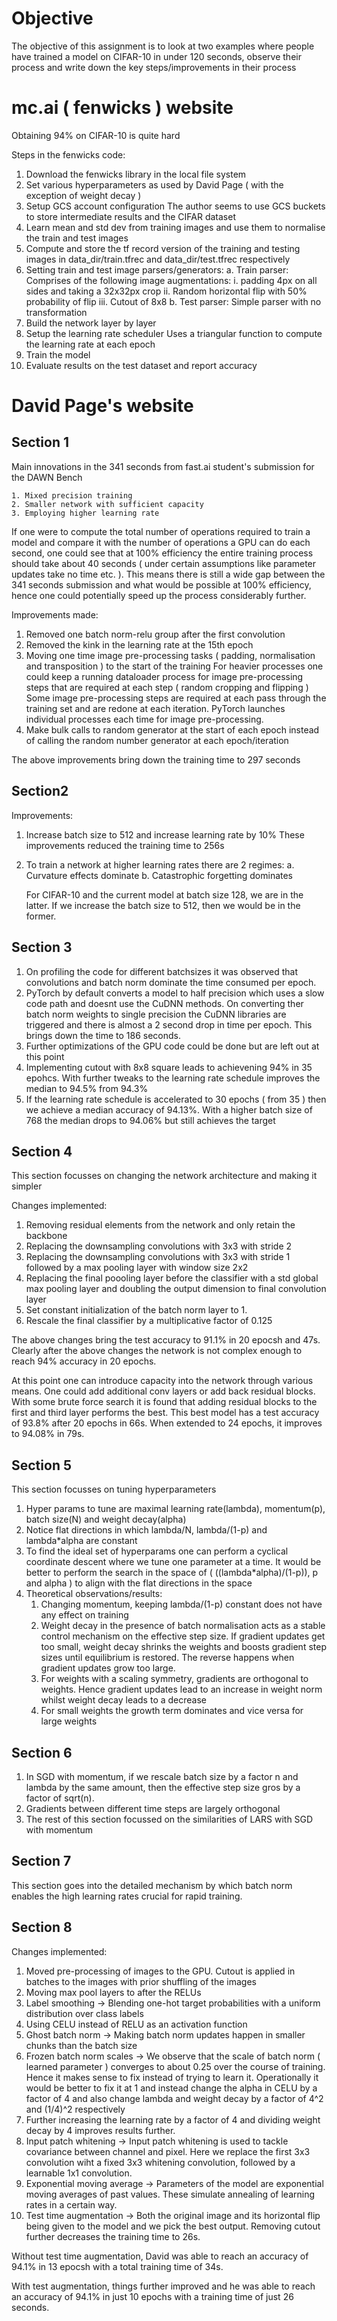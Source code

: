 # Objective

The objective of this assignment is to look at two examples where people have trained a model on CIFAR-10 in under 120 seconds, observe their process and write down the key steps/improvements in their process

# mc.ai ( fenwicks ) website

Obtaining 94% on CIFAR-10 is quite hard

Steps in the fenwicks code:

1. Download the fenwicks library in the local file system
2. Set various hyperparameters as used by David Page ( with the exception of weight decay )
3. Setup GCS account configuration
The author seems to use GCS buckets to store intermediate results and the CIFAR dataset
4. Learn mean and std dev from training images and use them to normalise the train and test images
5. Compute and store the tf record version of the training and testing images in data_dir/train.tfrec and data_dir/test.tfrec respectively
6. Setting train and test image parsers/generators:
    a. Train parser: Comprises of the following image augmentations:
        i. padding 4px on all sides and taking a 32x32px crop
        ii. Random horizontal flip with 50% probability of flip
        iii. Cutout of 8x8
    b. Test parser: Simple parser with no transformation
7. Build the network layer by layer
8. Setup the learning rate scheduler
    Uses a triangular function to compute the learning rate at each epoch
9. Train the model
10. Evaluate results on the test dataset and report accuracy

# David Page's website

## Section 1

Main innovations in the 341 seconds from fast.ai student's submission for the DAWN Bench

    1. Mixed precision training
    2. Smaller network with sufficient capacity
    3. Employing higher learning rate

If one were to compute the total number of operations required to train a model and compare it with the number of operations a GPU can do each second, one could see that at 100% efficiency  the entire training process should take about 40 seconds ( under certain assumptions like parameter updates take no time etc. ). This means there is still a wide gap between the 341 seconds submission and what would be possible at 100% efficiency, hence one could potentially speed up the process considerably further.

Improvements made:

1. Removed one batch norm-relu group after the first convolution
2. Removed the kink in the learning rate at the 15th epoch
3. Moving one time image pre-processing tasks ( padding, normalisation and transposition ) to the start of the training 
    For heavier processes one could keep a running dataloader process for image pre-processing steps that are required at each step ( random cropping and flipping )
    Some image pre-processing steps are required at each pass through the training set and are redone at each iteration. PyTorch launches individual processes each time for image pre-processing. 
4. Make bulk calls to random generator at the start of each epoch instead of calling the random number generator at each epoch/iteration

The above improvements bring down the training time to 297 seconds

## Section2

Improvements:

1. Increase batch size to 512 and increase learning rate by 10%
    These improvements reduced the training time to 256s
2. To train a network at higher learning rates there are 2 regimes:
    a. Curvature effects dominate
    b. Catastrophic forgetting dominates

    For CIFAR-10 and the current model at batch size 128, we are in the latter. If we increase the batch size to 512, then we would be in the former.

## Section 3

1. On profiling the code for different batchsizes it was observed that convolutions and batch norm dominate the time consumed per epoch.
2. PyTorch by default converts a model to half precision which uses a slow code path and doesnt use the CuDNN methods. On converting ther batch norm weights to single precision the CuDNN libraries are triggered and there is almost a 2 second drop in time per epoch. This brings down the time to 186 seconds.
3. Further optimizations of the GPU code could be done but are left out at this point
4. Implementing cutout with 8x8 square leads to achievening 94% in 35 epohcs. With further tweaks to the learning rate schedule improves the median to 94.5% from 94.3%
5. If the learning rate schedule is accelerated to 30 epochs ( from 35  ) then we achieve a median accuracy of 94.13%. With a higher batch size of 768 the median drops to 94.06% but still achieves the target


## Section 4

This section focusses on changing the network architecture and making it simpler

Changes implemented:

1. Removing residual elements from the network and only retain the backbone
2. Replacing the downsampling convolutions with 3x3 with stride 2
3. Replacing the downsampling convolutions with 3x3 with stride 1 followed by a max pooling layer with window size 2x2
4. Replacing the final poooling layer before the classifier with a std global max pooling layer and doubling the output dimension to final convolution layer
5. Set constant initialization of the batch norm layer to 1.
6. Rescale the final classifier by a multiplicative factor of 0.125

The above changes bring the test accuracy to 91.1% in 20 epocsh and 47s. Clearly after the above changes the network is not complex enough to reach 94% accuracy in 20 epochs.

At this point one can introduce capacity into the network through various means. One could add additional conv layers or add back residual blocks. With some brute force search it is found that adding residual blocks to the first and third layer performs the best. This best model has a test accuracy of 93.8% after 20 epochs in 66s. When extended to 24 epochs, it improves to 94.08% in 79s.

## Section 5

This section focusses on tuning hyperparameters

1. Hyper params to tune are maximal learning rate(lambda), momentum(p), batch size(N) and weight decay(alpha)
2. Notice flat directions in which lambda/N, lambda/(1-p) and lambda*alpha are constant
3. To find the ideal set of hyperparams one can perform a cyclical coordinate descent where we tune one parameter at a time. It would be better to perform the search in the space of ( ((lambda*alpha)/(1-p)), p and alpha ) to align with the flat directions in the space
4. Theoretical observations/results:
    1. Changing momentum, keeping lambda/(1-p) constant does not have any effect on training
    2. Weight decay in the presence of batch normalisation acts as a stable control mechanism on the effective step size. If gradient updates get too small, weight decay shrinks the weights and boosts gradient step sizes until equilibrium is restored. The reverse happens when gradient updates grow too large.
    3. For weights with a scaling symmetry, gradients are orthogonal to weights. Hence gradient updates lead to an increase in weight norm whilst weight decay leads to a decrease
    4. For small weights the growth term dominates and vice versa for large weights

## Section 6

1. In SGD with momentum, if we rescale batch size by a factor n and lambda by the same amount, then the effective step size gros by a factor of sqrt(n).
2. Gradients between different time steps are largely orthogonal
3. The rest of this section focussed on the similarities of LARS with SGD with momentum

## Section 7

This section goes into the detailed mechanism by which batch norm enables the high learning rates crucial for rapid training.


## Section 8

Changes implemented:

1. Moved pre-processing of images to the GPU. Cutout is applied in batches to the images with prior shuffling of the images
2. Moving max pool layers to after the RELUs
3. Label smoothing -> Blending one-hot target probabilities with a uniform distribution over class labels
4. Using CELU instead of RELU as an activation function
5. Ghost batch norm -> Making batch norm updates happen in smaller chunks than the batch size
6. Frozen batch norm scales -> We observe that the scale of batch norm ( learned parameter ) converges to about 0.25 over the course of training. Hence it makes sense to fix instead of trying to learn it. Operationally it would be better to fix it at 1 and instead change the alpha in CELU by a factor of 4 and also change lambda and weight decay by a factor of 4^2 and (1/4)^2 respectively
7. Further increasing the learning rate by a factor of 4 and dividing weight decay by 4 improves results further.
8. Input patch whitening -> Input patch whitening is used to tackle covariance between channel and pixel. Here we replace the first 3x3 convolution wiht a fixed 3x3 whitening convolution, followed by a learnable 1x1 convolution.
9. Exponential moving average -> Parameters of the model are exponential moving averages of past values. These simulate annealing of learning rates in a certain way.
10. Test time augmentation -> Both the original image and its horizontal flip being given to the model and we pick the best output. Removing cutout further decreases the training time to 26s.

Without test time augmentation, David was able to reach an accuracy of 94.1% in 13 epocsh with a total training time of 34s.

With test augmentation, things further improved and he was able to reach an accuracy of 94.1% in just 10 epochs with a training time of just 26 seconds.